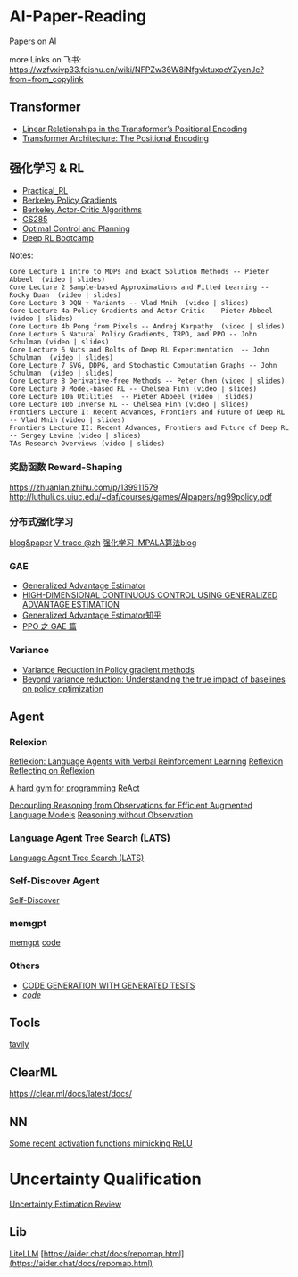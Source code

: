 # AI-Paper-Reading
Papers on AI

more Links on 飞书: https://wzfvxivp33.feishu.cn/wiki/NFPZw36W8iNfgvktuxocYZyenJe?from=from_copylink 


## Transformer
- [Linear Relationships in the Transformer’s Positional Encoding](https://blog.timodenk.com/linear-relationships-in-the-transformers-positional-encoding/) 
- [Transformer Architecture: The Positional Encoding](https://kazemnejad.com/blog/transformer_architecture_positional_encoding/)

## 强化学习 & RL
- [Practical_RL](https://github.com/yandexdataschool/Practical_RL/blob/master/week10_planning/seminar_MCTS.ipynb)
- [Berkeley Policy Gradients](https://rail.eecs.berkeley.edu/deeprlcourse/static/slides/lec-5.pdf)
- [Berkeley Actor-Critic Algorithms](https://rail.eecs.berkeley.edu/deeprlcourse/static/slides/lec-6.pdf)
- [CS285](https://rail.eecs.berkeley.edu/deeprlcourse/)
- [Optimal Control and Planning](https://rail.eecs.berkeley.edu/deeprlcourse/deeprlcourse/static/slides/lec-10.pdf)
- [Deep RL Bootcamp](https://sites.google.com/view/deep-rl-bootcamp/lectures)

Notes:
```
Core Lecture 1 Intro to MDPs and Exact Solution Methods -- Pieter Abbeel  (video | slides)
Core Lecture 2 Sample-based Approximations and Fitted Learning -- Rocky Duan  (video | slides)
Core Lecture 3 DQN + Variants -- Vlad Mnih  (video | slides)
Core Lecture 4a Policy Gradients and Actor Critic -- Pieter Abbeel (video | slides)
Core Lecture 4b Pong from Pixels -- Andrej Karpathy  (video | slides)
Core Lecture 5 Natural Policy Gradients, TRPO, and PPO -- John Schulman (video | slides)
Core Lecture 6 Nuts and Bolts of Deep RL Experimentation  -- John Schulman  (video | slides)
Core Lecture 7 SVG, DDPG, and Stochastic Computation Graphs -- John Schulman  (video | slides)
Core Lecture 8 Derivative-free Methods -- Peter Chen (video | slides)
Core Lecture 9 Model-based RL -- Chelsea Finn (video | slides)
Core Lecture 10a Utilities  -- Pieter Abbeel (video | slides)
Core Lecture 10b Inverse RL -- Chelsea Finn (video | slides)
Frontiers Lecture I: Recent Advances, Frontiers and Future of Deep RL -- Vlad Mnih (video | slides)
Frontiers Lecture II: Recent Advances, Frontiers and Future of Deep RL -- Sergey Levine (video | slides)
TAs Research Overviews (video | slides)
```

### 奖励函数 Reward-Shaping
https://zhuanlan.zhihu.com/p/139911579
http://luthuli.cs.uiuc.edu/~daf/courses/games/AIpapers/ng99policy.pdf

### 分布式强化学习
[blog&paper](https://proceedings.mlr.press/v80/espeholt18a.html)
[V-trace @zh](https://zhuanlan.zhihu.com/p/58226117)
[强化学习 IMPALA算法blog](https://www.cnblogs.com/pkgunboat/p/14606260.html)

### GAE
- [Generalized Advantage Estimator](https://github.com/yandexdataschool/Practical_RL/blob/master/week09_policy_II/ppo.ipynb)
- [HIGH-DIMENSIONAL CONTINUOUS CONTROL USING GENERALIZED ADVANTAGE ESTIMATION](https://arxiv.org/pdf/1506.02438)
- [Generalized Advantage Estimator知乎](https://zhuanlan.zhihu.com/p/139097326)
- [PPO 之 GAE 篇](https://zhuanlan.zhihu.com/p/577598804)

### Variance
- [Variance Reduction in Policy gradient methods](https://www.reddit.com/r/reinforcementlearning/comments/kimtbn/variance_reduction_in_policy_gradient_methods/?utm_source=share&utm_medium=ios_app&utm_name=iossmf)
- [Beyond variance reduction: Understanding the true impact of baselines on policy optimization](https://arxiv.org/abs/2008.13773)

## Agent

### Relexion
[Reflexion: Language Agents with Verbal Reinforcement Learning](https://arxiv.org/pdf/2303.11366)
[Reflexion](https://github.com/noahshinn/reflexion)
[Reflecting on Reflexion](https://nanothoughts.substack.com/p/reflecting-on-reflexion)

[A hard gym for programming](https://github.com/GammaTauAI/leetcode-hard-gym)
[ReAct](https://arxiv.org/pdf/2210.03629)

[Decoupling Reasoning from Observations for Efficient Augmented Language Models](https://github.com/billxbf/ReWOO)
[Reasoning without Observation](https://langchain-ai.github.io/langgraph/tutorials/rewoo/rewoo/)


### Language Agent Tree Search (LATS)
[Language Agent Tree Search (LATS)](https://langchain-ai.github.io/langgraph/tutorials/lats/lats/)

### Self-Discover Agent
[Self-Discover](https://langchain-ai.github.io/langgraph/tutorials/self-discover/self-discover/)

### memgpt
[memgpt](https://memgpt.ai/)
[code](https://github.com/cpacker/MemGPT)

### Others
- [CODE GENERATION WITH GENERATED TESTS](https://arxiv.org/pdf/2207.10397)
- [*code*](https://github.com/microsoft/CodeT)

## Tools
[tavily](https://tavily.com/)

## ClearML
https://clear.ml/docs/latest/docs/

## NN
[Some recent activation functions mimicking ReLU](https://vitalab.github.io/blog/2024/08/20/new_activation_functions.html)

# Uncertainty Qualification
[Uncertainty Estimation Review](https://vitalab.github.io/blog/2021/06/17/uncertainty.html)

## Lib
[LiteLLM](https://docs.litellm.ai/)
[https://aider.chat/docs/repomap.html](https://aider.chat/docs/repomap.html)